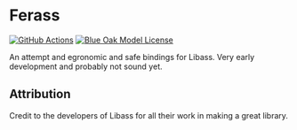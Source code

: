 # Ferass
[![GitHub Actions](https://img.shields.io/github/actions/workflow/status/RossSmyth/ferass/main.yml?branch=main&style=for-the-badge)](https://github.com/RossSmyth/ferass/blob/main/.github/workflows/main.yml)
[![Blue Oak Model License](https://img.shields.io/github/license/RossSmyth/ferass?style=for-the-badge)](https://blueoakcouncil.org/license/1.0.0)

An attempt and egronomic and safe bindings for Libass. Very early development and probably not sound yet.

## Attribution

Credit to the developers of Libass for all their work in making a great library.
